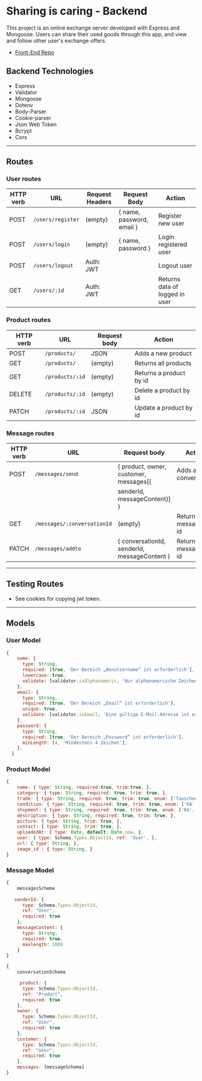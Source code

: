 # Sharing is caring - Backend

This project is an online exchange server developed with Express and Mongoose. Users can share their used goods through this app, and view and follow other user's exchange offers.

- [Front-End Repo](https://github.com/sbrycbc/sharing-is-caring-frontend)

## Backend Technologies
 
- Express
- Validator
- Mongoose
- Dotenv
- Body-Parser
- Cookie-parser
- Json Web Token
- Bcrypt
- Cors

<hr>

## Routes

### User routes

| HTTP verb | URL               | Request Headers | Request Body              | Action                         |
| --------- | ------------------| --------------- | ------------------------- |------------------------------- |
| POST      | `/users/register` | (empty)         | { name, password, email } | Register new user              |
| POST      | `/users/login`    | (empty)         | { name, password }        | Login registered user          |
| POST      | `/users/logout`   | Auth: JWT       |                           | Logout user                    |
| GET       | `/users/:id`      | Auth: JWT       |                           | Returns data of logged in user |



### Product routes

| HTTP verb | URL                  | Request body | Action                     |
| --------- | -------------------- | ------------ | -------------------------- |
| POST      | `/products/`         | JSON         | Adds a new product         |
| GET       | `/products/`         | (empty)      | Returns all products       |
| GET       | `/products/:id`      | (empty)      | Returns a product by id    |
| DELETE    | `/products/:id`      | (empty)      | Delete a product by id     |
| PATCH     | `/products/:id`      | JSON         | Update a product by id     |


### Message routes

| HTTP verb | URL                        | Request body                                  | Action                     |
| --------- | -------------------------- | --------------------------------------------- |--------------------------- |
| POST      | `/messages/send`           | { product, owner, customer, messages[{        | Adds a new conversation    |
|           |                            |                  senderId, messageContent}] } |                            |
| GET       | `/messages/:conversationId`| (empty)                                       | Returns a message by id    |
| PATCH     | `/messages/addto`          | { conversationId, senderId, messageContent }  | Returns a message by id    |


<hr>

## Testing Routes

- See cookies for copying jwt token.

<hr>

## Models

### User Model

```js
{
    name: {
      type: String,
      required: [true, 'Der Bereich „Benutzername“ ist erforderlich'],
      lowercase: true,
      validate: [validator.isAlphanumeric, 'Nur alphanumerische Zeichen'],
    },
    email: {
      type: String,
      required: [true, 'Der Bereich „Email“ ist erforderlich'],
      unique: true,
      validate: [validator.isEmail, 'Eine gültige E-Mail-Adresse ist erforderlich'],
    },
    password: {
      type: String,
      required: [true, 'Der Bereich „Password“ ist erforderlich'],
      minLength: [4, 'Mindestens 4 Zeichen'],
    },
  }
```

### Product Model

```js
{
    name: { type: String, required:true, trim:true, },
    category: { type: String, required: true, trim: true, },
    trade: { type: String, required: true, trim: true, enum: ['Tauschen', 'Verschenken'], default: 'Tauschen', },
    condition: { type: String, required: true, trim: true, enum: ['KA', 'Neu', 'Gebraucht'], default: 'KA' },
    shipment: { type: String, required: true, trim: true, enum: ['KA', 'Abholung', 'Versand'], default: 'KA' },
    description: { type: String, required: true, trim: true, },
    picture: { type: String, trim: true, },
    contact: { type: String, trim: true, },
    uploadedAt: { type: Date, default: Date.now, },
    user: { type: Schema.Types.ObjectId, ref: 'User', },
    url: { type: String, },
    image_id : { type: String, }
}
```

### Message Model

```js
{   
    messagesSchema
    
   senderId: {
      type: Schema.Types.ObjectId,
      ref: "User",
      required: true
    },
    messageContent: {
      type: String,
      required: true,
      maxlength: 1000
    }
}
```

```js
{   
    conversationSchema

     product: {
      type: Schema.Types.ObjectId,
      ref: "Product",
      required: true
    },
    owner: {
      type: Schema.Types.ObjectId,
      ref: "User",
      required: true
    },
    customer: {
      type: Schema.Types.ObjectId,
      ref: "User",
      required: true
    },
    messages: [messageSchema]
}
```


